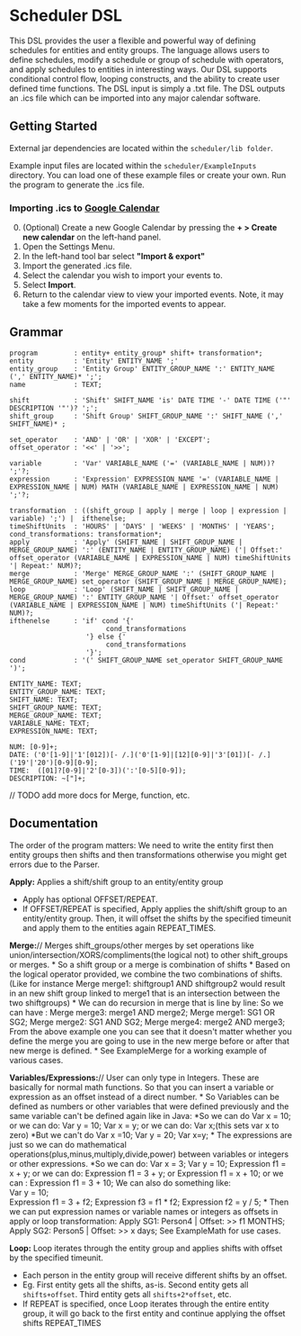 # Scheduler DSL
This DSL provides the user a flexible and powerful way of defining schedules for entities and entity groups. The language allows users to define schedules, modify a schedule
or group of schedule with operators, and apply schedules to entities in interesting ways. Our DSL supports conditional control flow, looping constructs, and the ability to
create user defined time functions. The DSL input is simply a .txt file. The DSL outputs an .ics file which can be imported into any major calendar software.

## Getting Started
External jar dependencies are located within the `scheduler/lib folder`.  

Example input files are located within the `scheduler/ExampleInputs` directory. You can load one of these example files or create your own. Run the program to generate the .ics file.

### Importing .ics to [Google Calendar](https://calendar.google.com/) 
0. (Optional) Create a new Google Calendar by pressing the **+ > Create new calendar** on the left-hand panel.
1. Open the Settings Menu.
2. In the left-hand tool bar select **"Import & export"**
3. Import the generated .ics file.
4. Select the calendar you wish to import your events to.
5. Select **Import**.
6. Return to the calendar view to view your imported events. Note, it may take a few moments for the imported events to appear.

## Grammar
```
program         : entity+ entity_group* shift+ transformation*;
entity          : 'Entity' ENTITY_NAME ';'
entity_group    : 'Entity Group' ENTITY_GROUP_NAME ':' ENTITY_NAME (',' ENTITY_NAME)* ';';
name            : TEXT;

shift           : 'Shift' SHIFT_NAME 'is' DATE TIME '-' DATE TIME ('"' DESCRIPTION '"')? ';';
shift_group     : 'Shift Group' SHIFT_GROUP_NAME ':' SHIFT_NAME (',' SHIFT_NAME)* ;

set_operator    : 'AND' | 'OR' | 'XOR' | 'EXCEPT';
offset_operator : '<<' | '>>';

variable        : 'Var' VARIABLE_NAME ('=' (VARIABLE_NAME | NUM))? ';'?;
expression      : 'Expression' EXPRESSION_NAME '=' (VARIABLE_NAME | EXPRESSION_NAME | NUM) MATH (VARIABLE_NAME | EXPRESSION_NAME | NUM) ';'?;

transformation  : ((shift_group | apply | merge | loop | expression | variable) ';') |  ifthenelse;
timeShiftUnits  : 'HOURS' | 'DAYS' | 'WEEKS' | 'MONTHS' | 'YEARS';
cond_transformations: transformation*;
apply           : 'Apply' (SHIFT_NAME | SHIFT_GROUP_NAME | MERGE_GROUP_NAME) ':' (ENTITY_NAME | ENTITY_GROUP_NAME) ('| Offset:' offset_operator (VARIABLE_NAME | EXPRESSION_NAME | NUM) timeShiftUnits '| Repeat:' NUM)?;
merge           : 'Merge' MERGE_GROUP_NAME ':' (SHIFT_GROUP_NAME | MERGE_GROUP_NAME) set_operator (SHIFT_GROUP_NAME | MERGE_GROUP_NAME);
loop            : 'Loop' (SHIFT_NAME | SHIFT_GROUP_NAME | MERGE_GROUP_NAME) ':' ENTITY_GROUP_NAME '| Offset:' offset_operator (VARIABLE_NAME | EXPRESSION_NAME | NUM) timeShiftUnits ('| Repeat:' NUM)?;
ifthenelse      : 'if' cond '{'
                        cond_transformations
                   '} else {'
                        cond_transformations
                   '}';
cond            : '(' SHIFT_GROUP_NAME set_operator SHIFT_GROUP_NAME ')';

ENTITY_NAME: TEXT;
ENTITY_GROUP_NAME: TEXT;
SHIFT_NAME: TEXT;
SHIFT_GROUP_NAME: TEXT;
MERGE_GROUP_NAME: TEXT;
VARIABLE_NAME: TEXT;
EXPRESSION_NAME: TEXT;

NUM: [0-9]+;
DATE: ('0'[1-9]|'1'[012])[- /.]('0'[1-9]|[12][0-9]|'3'[01])[- /.]('19'|'20')[0-9][0-9];
TIME:  ([01]?[0-9]|'2'[0-3])(':'[0-5][0-9]);
DESCRIPTION: ~["]+;

```
// TODO add more docs for Merge, function, etc.  
## Documentation

The order of the program matters:
We need to write the entity first then entity groups then shifts and then transformations otherwise you might get errors due to the Parser. 

**Apply:** Applies a shift/shift group to an entity/entity group
  * Apply has optional OFFSET/REPEAT.
  * If OFFSET/REPEAT is specified, Apply applies the shift/shift group to an entity/entity group. Then, it will offset the shifts by the specified timeunit and apply them to the entities again REPEAT_TIMES.

**Merge:**// Merges shift_groups/other merges by set operations like union/intersection/XORS/compliments(the logical not) to other shift_groups or merges. 
    * So a shift group or a merge is combination of shifts
    * Based on the logical operator provided, we combine the two combinations of shifts. (Like for 
            instance Merge merge1: shiftgroup1 AND shiftgroup2 would result in an new shift group linked to merge1 that is an intersection between the two shiftgroups)
    * We can do recursion in merge that is line by line:
        So we can have :
                        Merge merge3: merge1 AND merge2;
                        Merge merge1: SG1 OR SG2;
                        Merge merge2: SG1 AND SG2;
                        Merge merge4: merge2 AND merge3;
        From the above example one you can see that it doesn't matter whether you define the merge you are going to use in the new merge before or after that new merge is defined. 
    * See ExampleMerge for a working example of various cases. 

**Variables/Expressions:**// User can only type in Integers. These are basically for normal math functions. So that you can insert a variable or expression as an offset instead of a direct number.
    * So Variables can be defined as numbers or other variables that were defined previously and the same variable can't be defined again like in Java:
        *So we can do Var x = 10;
            or we can do: Var y = 10; Var x = y;
            or we can do: Var x;(this sets var x to zero)
        *But we can't do Var x =10; Var y = 20; Var x=y;
    * The expressions are just so we can do mathematical operations(plus,minus,multiply,divide,power) between variables or integers or other expressions.
        *So we can do: Var x = 3; Var y = 10; Expression f1 = x + y; 
            or we can do: Expression f1 = 3 + y; or Expression f1 = x + 10;
            or we can : Expression f1 = 3 + 10;
        We can also do something like:    
                Var y = 10;            
                Expression f1 = 3 + f2;
                Expression f3 = f1 * f2;
                Expression f2 = y / 5;
    * Then we can put expression names or variable names or integers as offsets in apply or loop transformation: 
                        Apply SG1: Person4 | Offset: >> f1 MONTHS;
                        Apply SG2: Person5 | Offset: >> x days;
    See ExampleMath for use cases. 

**Loop:** Loop iterates through the entity group and applies shifts with offset by the specified timeunit.
  * Each person in the entity group will receive different shifts by an offset. 
  * Eg. First entity gets all the shifts, as-is. Second entity gets all `shifts+offset`. Third entity gets all `shifts+2*offset`, etc.
  * If REPEAT is specified, once Loop iterates through the entire entity group, it will go back to the first entity and continue applying the offset shifts REPEAT_TIMES
